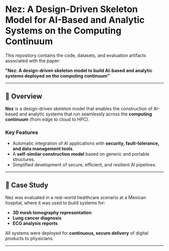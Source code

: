 # Nez: A Design-Driven Skeleton Model for AI-Based and Analytic Systems on the Computing Continuum

This repository contains the code, datasets, and evaluation artifacts associated with the paper:

**"Nez: A design-driven skeleton model to build AI-based and analytic systems deployed on the computing continuum"**

---

## 📖 Overview

**Nez** is a design-driven skeleton model that enables the construction of AI-based and analytic systems that run seamlessly across the **computing continuum** (from edge to cloud to HPC).

### Key Features
- Automatic integration of AI applications with **security, fault-tolerance, and data management tools**.  
- A **self-similar construction model** based on generic and portable structures.  
- Simplified development of secure, efficient, and resilient AI pipelines.  

---

## 🏥 Case Study

Nez was evaluated in a real-world healthcare scenario at a Mexican hospital, where it was used to build systems for:
- **3D mesh tomography representation**  
- **Lung cancer diagnosis**  
- **ECG analysis reports**  

All systems were deployed for **continuous, secure delivery** of digital products to physicians.

---
